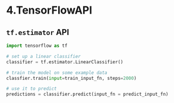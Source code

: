 # 4.TensorFlowAPI

## `tf.estimator` API

```python
import tensorflow as tf

# set up a linear classifier
classifier = tf.estimator.LinearClassifier()

# train the model on some example data
classfier.train(input=train_input_fn, steps=2000)

# use it to predict
predictions = classifier.predict(input_fn = predict_input_fn)
```
